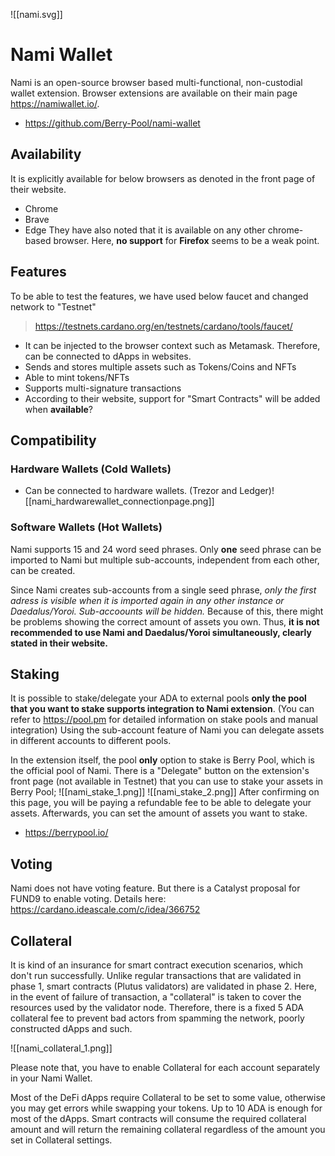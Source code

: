 ![[nami.svg]]
# Nami Wallet
Nami is an open-source browser based multi-functional, non-custodial wallet extension.
Browser extensions are available on their main page https://namiwallet.io/.
* https://github.com/Berry-Pool/nami-wallet
## Availability
It is explicitly available for below browsers as denoted in the front page of their website.
* Chrome
* Brave
* Edge
They have also noted that it is available on any other chrome-based browser.
Here, **no support** for **Firefox** seems to be a weak point.
## Features
To be able to test the features, we have used below faucet and changed network to "Testnet"
> https://testnets.cardano.org/en/testnets/cardano/tools/faucet/
* It can be injected to the browser context such as Metamask. Therefore, can be connected to dApps in websites. 
* Sends and stores multiple assets such as Tokens/Coins and NFTs
* Able to mint tokens/NFTs
* Supports multi-signature transactions
* According to their website, support for "Smart Contracts" will be added when **available**? 
## Compatibility
### Hardware Wallets (Cold Wallets)
* Can be connected to hardware wallets. (Trezor and Ledger)![[nami_hardwarewallet_connectionpage.png]]
### Software Wallets (Hot Wallets)
Nami supports 15 and 24 word seed phrases. Only **one** seed phrase can be imported to Nami but multiple sub-accounts, independent from each other, can be created.

Since Nami creates sub-accounts from a single seed phrase, *only the first adress is visible when it is imported again in any other instance or Daedalus/Yoroi. Sub-accoounts will be hidden.* Because of this, there might be problems showing the correct amount of assets you own. Thus, **it is not recommended to use Nami and Daedalus/Yoroi simultaneously, clearly stated in their website.**
## Staking
It is possible to stake/delegate your ADA to external pools **only the pool that you want to stake supports integration to Nami extension**. (You can refer to https://pool.pm for detailed information on stake pools and manual integration)
Using the sub-account feature of Nami you can delegate assets in different accounts to different pools.

In the extension itself, the pool **only** option to stake is Berry Pool, which is the official pool of Nami.
There is a "Delegate" button on the extension's front page (not available in Testnet) that you can use to stake your assets in Berry Pool;
![[nami_stake_1.png]]
![[nami_stake_2.png]]
After confirming on this page, you will be paying a refundable fee to be able to delegate your assets. Afterwards, you can set the amount of assets you want to stake. 
* https://berrypool.io/

## Voting 
Nami does not have voting feature. But there is a Catalyst proposal for FUND9 to enable voting. Details here: https://cardano.ideascale.com/c/idea/366752

## Collateral

It is kind of an insurance for smart contract execution scenarios, which don't run successfully. Unlike regular transactions that are validated in phase 1, smart contracts (Plutus validators) are validated in phase 2. Here, in the event of  failure of transaction, a "collateral" is taken to cover the resources used by the validator node.
Therefore, there is a fixed 5 ADA collateral fee to prevent bad actors from spamming the network,  poorly constructed dApps and such.

![[nami_collateral_1.png]]

Please note that, you have to enable Collateral for each account separately in your Nami Wallet.

Most of the DeFi dApps require Collateral to be set to some value, otherwise you may get errors while swapping your tokens. Up to 10 ADA is enough for most of the dApps. Smart contracts will consume the required collateral amount and will return the remaining collateral regardless of the amount you set in Collateral settings.